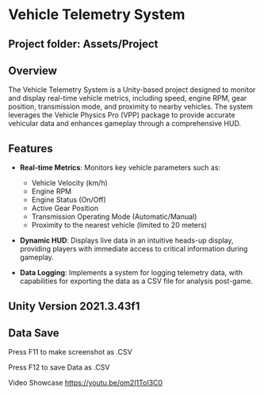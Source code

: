 # Vehicle Telemetry System

## Project folder: Assets/Project  

## Overview

The Vehicle Telemetry System is a Unity-based project designed to monitor and display real-time vehicle metrics, including speed, engine RPM, gear position, transmission mode, and proximity to nearby vehicles. The system leverages the Vehicle Physics Pro (VPP) package to provide accurate vehicular data and enhances gameplay through a comprehensive HUD.

## Features

- **Real-time Metrics**: Monitors key vehicle parameters such as:
  - Vehicle Velocity (km/h)
  - Engine RPM
  - Engine Status (On/Off)
  - Active Gear Position
  - Transmission Operating Mode (Automatic/Manual)
  - Proximity to the nearest vehicle (limited to 20 meters)
  
- **Dynamic HUD**: Displays live data in an intuitive heads-up display, providing players with immediate access to critical information during gameplay.

- **Data Logging**: Implements a system for logging telemetry data, with capabilities for exporting the data as a CSV file for analysis post-game.

## Unity Version 2021.3.43f1

## Data Save
Press F11 to make screenshot as .CSV

Press F12 to save Data as .CSV

Video Showcase https://youtu.be/om2I1ToI3C0
